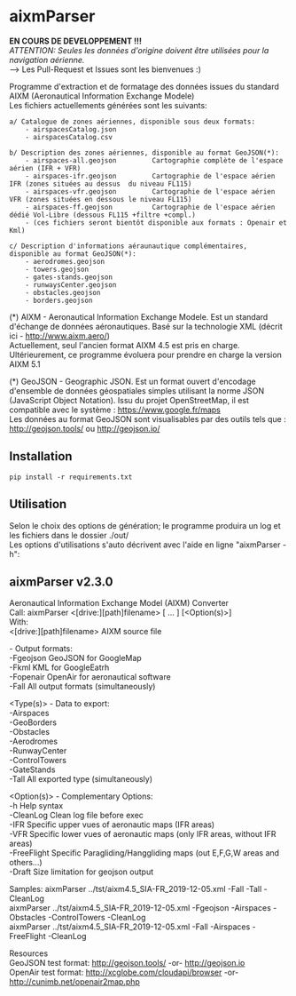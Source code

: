 # aixmParser

**EN COURS DE DEVELOPPEMENT !!!**  
*ATTENTION: Seules les données d'origine doivent être utilisées pour la navigation aérienne.*  
--> Les Pull-Request et Issues sont les bienvenues :)  

Programme d'extraction et de formatage des données issues du standard AIXM (Aeronautical Information Exchange Modele)  
Les fichiers actuellements générées sont les suivants:  

	a/ Catalogue de zones aériennes, disponible sous deux formats:  
		- airspacesCatalog.json  
		- airspacesCatalog.csv  

	b/ Description des zones aériennes, disponible au format GeoJSON(*):  
		- airspaces-all.geojson			Cartographie complète de l'espace aérien (IFR + VFR)  
		- airspaces-ifr.geojson			Cartographie de l'espace aérien IFR (zones situées au dessus  du niveau FL115)  
		- airspaces-vfr.geojson			Cartographie de l'espace aérien VFR (zones situées en dessous le niveau FL115)  
		- airspaces-ff.geojson			Cartographie de l'espace aérien dédié Vol-Libre (dessous FL115 +filtre +compl.)  
		- (ces fichiers seront bientôt disponible aux formats : Openair et Kml) 

	c/ Description d'informations aéraunautique complémentaires, disponible au format GeoJSON(*):  
		- aerodromes.geojson  
		- towers.geojson  
		- gates-stands.geojson  
		- runwaysCenter.geojson  
		- obstacles.geojson  
		- borders.geojson  

(*) AIXM - Aeronautical Information Exchange Modele.  Est un standard d'échange de données aéronautiques. Basé sur la technologie XML (décrit ici - http://www.aixm.aero/)    
Actuellement, seul l'ancien format AIXM 4.5 est pris en charge. Ultérieurement, ce programme évoluera pour prendre en charge la version AIXM 5.1  

(*) GeoJSON - Geographic JSON.  Est un format ouvert d'encodage d'ensemble de données géospatiales simples utilisant la norme JSON (JavaScript Object Notation). Issu du projet OpenStreetMap, il est compatible avec le système : https://www.google.fr/maps  
Les données au format GeoJSON sont visualisables par des outils tels que : http://geojson.tools/   ou   http://geojson.io/  

## Installation
```
pip install -r requirements.txt
```

## Utilisation

Selon le choix des options de génération; le programme produira un log et les fichiers dans le dossier ./out/  
Les options d'utilisations s'auto décrivent avec l'aide en ligne "aixmParser -h":  

aixmParser v2.3.0  
-----------------  
Aeronautical Information Exchange Model (AIXM) Converter  
Call: aixmParser <[drive:][path]filename> <Format> <Type> [<Type2> ... <TypeN>] [<Option(s)>]  
With:  
  <[drive:][path]filename>       AIXM source file  

  <Format> - Output formats:  
    -Fgeojson        GeoJSON for GoogleMap  
    -Fkml            KML for GoogleEatrh  
    -Fopenair        OpenAir for aeronautical software  
    -Fall            All output formats (simultaneously)  

  <Type(s)> - Data to export:  
    -Airspaces  
    -GeoBorders  
    -Obstacles  
    -Aerodromes  
    -RunwayCenter  
    -ControlTowers  
    -GateStands  
    -Tall           All exported type (simultaneously)  

  <Option(s)> - Complementary Options:  
    -h              Help syntax  
    -CleanLog       Clean log file before exec  
    -IFR            Specific upper vues of aeronautic maps (IFR areas)  
    -VFR            Specific lower vues of aeronautic maps (only IFR areas, without IFR areas)  
    -FreeFlight     Specific Paragliding/Hanggliding maps (out E,F,G,W areas and others...)  
    -Draft          Size limitation for geojson output  

  Samples: aixmParser ../tst/aixm4.5_SIA-FR_2019-12-05.xml -Fall -Tall -CleanLog  
           aixmParser ../tst/aixm4.5_SIA-FR_2019-12-05.xml -Fgeojson -Airspaces -Obstacles -ControlTowers -CleanLog  
           aixmParser ../tst/aixm4.5_SIA-FR_2019-12-05.xml -Fall -Airspaces -FreeFlight -CleanLog  

  Resources  
     GeoJSON test format: http://geojson.tools/  -or-  http://geojson.io  
     OpenAir test format: http://xcglobe.com/cloudapi/browser  -or-  http://cunimb.net/openair2map.php  
